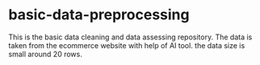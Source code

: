 # basic-data-preprocessing
This is the basic data cleaning and data assessing repository.
The data is taken from the ecommerce website with help of AI tool. the data size is small around 20 rows.
